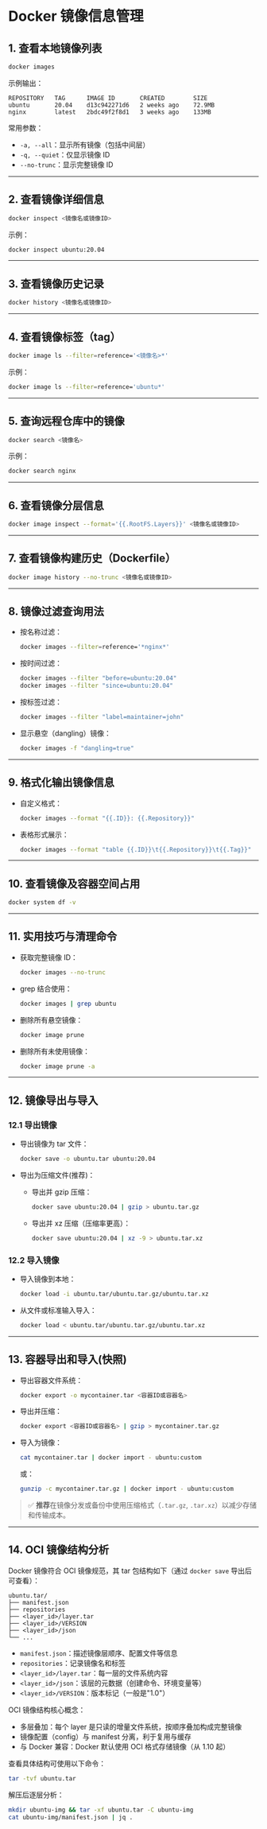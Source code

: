 # Docker 镜像信息管理

## 1. 查看本地镜像列表

```bash
docker images
```

示例输出：

```
REPOSITORY   TAG      IMAGE ID       CREATED        SIZE
ubuntu       20.04    d13c942271d6   2 weeks ago    72.9MB
nginx        latest   2bdc49f2f8d1   3 weeks ago    133MB
```

常用参数：

- `-a, --all`：显示所有镜像（包括中间层）
- `-q, --quiet`：仅显示镜像 ID
- `--no-trunc`：显示完整镜像 ID

------

## 2. 查看镜像详细信息

```bash
docker inspect <镜像名或镜像ID>
```

示例：

```bash
docker inspect ubuntu:20.04
```

------

## 3. 查看镜像历史记录

```bash
docker history <镜像名或镜像ID>
```

------

## 4. 查看镜像标签（tag）

```bash
docker image ls --filter=reference='<镜像名>*'
```

示例：

```bash
docker image ls --filter=reference='ubuntu*'
```

------

## 5. 查询远程仓库中的镜像

```bash
docker search <镜像名>
```

示例：

```bash
docker search nginx
```

------

## 6. 查看镜像分层信息

```bash
docker image inspect --format='{{.RootFS.Layers}}' <镜像名或镜像ID>
```

------

## 7. 查看镜像构建历史（Dockerfile）

```bash
docker image history --no-trunc <镜像名或镜像ID>
```

------

## 8. 镜像过滤查询用法

- 按名称过滤：

  ```bash
  docker images --filter=reference='*nginx*'
  ```

- 按时间过滤：

  ```bash
  docker images --filter "before=ubuntu:20.04"
  docker images --filter "since=ubuntu:20.04"
  ```

- 按标签过滤：

  ```bash
  docker images --filter "label=maintainer=john"
  ```

- 显示悬空（dangling）镜像：

  ```bash
  docker images -f "dangling=true"
  ```

------

## 9. 格式化输出镜像信息

- 自定义格式：

  ```bash
  docker images --format "{{.ID}}: {{.Repository}}"
  ```

- 表格形式展示：

  ```bash
  docker images --format "table {{.ID}}\t{{.Repository}}\t{{.Tag}}"
  ```

------

## 10. 查看镜像及容器空间占用

```bash
docker system df -v
```

------

## 11. 实用技巧与清理命令

- 获取完整镜像 ID：

  ```bash
  docker images --no-trunc
  ```

- grep 结合使用：

  ```bash
  docker images | grep ubuntu
  ```

- 删除所有悬空镜像：

  ```bash
  docker image prune
  ```

- 删除所有未使用镜像：

  ```bash
  docker image prune -a
  ```

------

## 12. 镜像导出与导入

### 12.1 导出镜像

- 导出镜像为 tar 文件：

  ```bash
  docker save -o ubuntu.tar ubuntu:20.04
  ```

- 导出为压缩文件(推荐)：

  - 导出并 gzip 压缩：

    ```bash
    docker save ubuntu:20.04 | gzip > ubuntu.tar.gz
    ```

  - 导出并 xz 压缩（压缩率更高）：

    ```bash
    docker save ubuntu:20.04 | xz -9 > ubuntu.tar.xz
    ```

### 12.2 导入镜像

- 导入镜像到本地：

  ```bash
  docker load -i ubuntu.tar/ubuntu.tar.gz/ubuntu.tar.xz
  ```

- 从文件或标准输入导入：

  ```bash
  docker load < ubuntu.tar/ubuntu.tar.gz/ubuntu.tar.xz
  ```

------

## 13. 容器导出和导入(快照)

- 导出容器文件系统：

  ```bash
  docker export -o mycontainer.tar <容器ID或容器名>
  ```

- 导出并压缩：

  ```bash
  docker export <容器ID或容器名> | gzip > mycontainer.tar.gz
  ```

- 导入为镜像：

  ```bash
  cat mycontainer.tar | docker import - ubuntu:custom
  ```

  或：

  ```bash
  gunzip -c mycontainer.tar.gz | docker import - ubuntu:custom
  ```

> ✅ **推荐**在镜像分发或备份中使用压缩格式（`.tar.gz`, `.tar.xz`）以减少存储和传输成本。


------

## 14. OCI 镜像结构分析

Docker 镜像符合 OCI 镜像规范，其 tar 包结构如下（通过 `docker save` 导出后可查看）：

```text
ubuntu.tar/
├── manifest.json
├── repositories
├── <layer_id>/layer.tar
├── <layer_id>/VERSION
├── <layer_id>/json
└── ...
```

- `manifest.json`：描述镜像层顺序、配置文件等信息
- `repositories`：记录镜像名和标签
- `<layer_id>/layer.tar`：每一层的文件系统内容
- `<layer_id>/json`：该层的元数据（创建命令、环境变量等）
- `<layer_id>/VERSION`：版本标记（一般是"1.0"）

OCI 镜像结构核心概念：

- 多层叠加：每个 layer 是只读的增量文件系统，按顺序叠加构成完整镜像
- 镜像配置（config）与 manifest 分离，利于复用与缓存
- 与 Docker 兼容：Docker 默认使用 OCI 格式存储镜像（从 1.10 起）

查看具体结构可使用以下命令：

```bash
tar -tvf ubuntu.tar
```

解压后逐层分析：

```bash
mkdir ubuntu-img && tar -xf ubuntu.tar -C ubuntu-img
cat ubuntu-img/manifest.json | jq .
```
